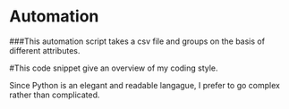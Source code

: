 # Automation


###This automation script takes a csv file and groups on the basis of different attributes.

#This code snippet give an overview of my coding style.

Since Python is an elegant and readable langague,
I prefer to go complex rather than complicated.
